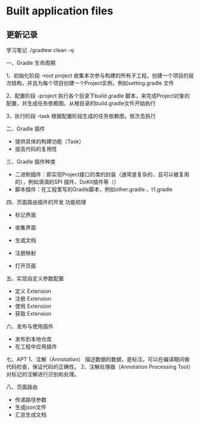 # Built application files

## 更新记录

学习笔记 ./gradlew clean -q

一、Gradle 生命周期

1、初始化阶段 -root project 收集本次参与构建的所有子工程，创建一个项目的层次结构，并且为每个项目创建一个Project实例，例如setting.gradle 文件

2、配置阶段 -project 执行各个目录下build.gradle 脚本，来完成Project对象的配置，并生成任务依赖图。从根目录的build.gradle文件开始执行

3、执行阶段 -task 根据配置阶段生成的任务依赖图，依次去执行

二、Gradle 插件

* 提供具体的构建功能（Task）
* 提高代码的复用性

三、Gradle 插件种类

* 二进制插件：即实现Project接口的类的封装（通常是复杂的，且可以被复用的），例如滴滴的SPI 插件、DoKit插件等（）
* 脚本插件：在工程里写的Gradle脚本，例如other.gradle 、t1.gradle

四、页面路由插件的开发 功能梳理

* 标记界面
* 收集界面
* 生成文档
* 注册映射

* 打开页面

五、实现自定义参数配置

* 定义 Extension
* 注册 Extension
* 使用 Extension
* 获取 Extension

六、发布与使用插件

* 发布到本地仓库
* 在工程中应用插件

七、APT
1、注解（Annotation）
描述数据的数据，是标注。可以在编译期间做代码检查，保证代码的正确性。
2、注解处理器（Annotation Processing Tool）
对标记的注解进行识别和处理。

八、页面路由
* 传递路径参数
* 生成json文件
* 汇总生成文档

